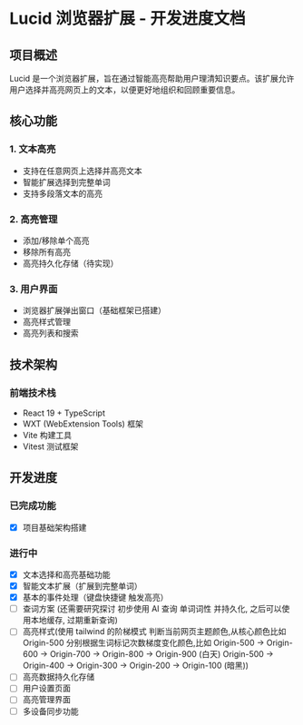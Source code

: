 # Lucid 浏览器扩展 - 开发进度文档

## 项目概述

Lucid 是一个浏览器扩展，旨在通过智能高亮帮助用户理清知识要点。该扩展允许用户选择并高亮网页上的文本，以便更好地组织和回顾重要信息。

## 核心功能

### 1. 文本高亮

- 支持在任意网页上选择并高亮文本
- 智能扩展选择到完整单词
- 支持多段落文本的高亮

### 2. 高亮管理

- 添加/移除单个高亮
- 移除所有高亮
- 高亮持久化存储（待实现）

### 3. 用户界面

- 浏览器扩展弹出窗口（基础框架已搭建）
- 高亮样式管理
- 高亮列表和搜索

## 技术架构

### 前端技术栈

- React 19 + TypeScript
- WXT (WebExtension Tools) 框架
- Vite 构建工具
- Vitest 测试框架

## 开发进度

### 已完成功能

- [x] 项目基础架构搭建

### 进行中

- [x] 文本选择和高亮基础功能
- [x] 智能文本扩展（扩展到完整单词）
- [x] 基本的事件处理（键盘快捷键 触发高亮）
- [ ] 查词方案 (还需要研究探讨 初步使用 AI 查询 单词词性 并持久化, 之后可以使用本地缓存, 过期重新查询)
- [ ] 高亮样式(使用 tailwind 的阶梯模式 判断当前网页主题颜色,从核心颜色比如 Origin-500 分别根据生词标记次数梯度变化颜色,比如 Origin-500 -> Origin-600 -> Origin-700 -> Origin-800 -> Origin-900 (白天) Origin-500 -> Origin-400 -> Origin-300 -> Origin-200 -> Origin-100 (暗黑))
- [ ] 高亮数据持久化存储
- [ ] 用户设置页面
- [ ] 高亮管理界面
- [ ] 多设备同步功能
